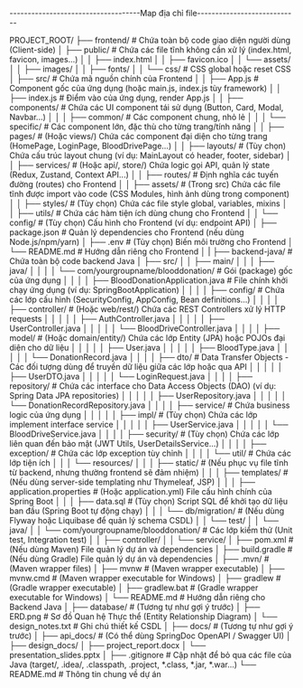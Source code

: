 ------------------------------------Map địa chỉ file----------------------------

PROJECT_ROOT/
├── frontend/                     # Chứa toàn bộ code giao diện người dùng (Client-side)
│   ├── public/                   # Chứa các file tĩnh không cần xử lý (index.html, favicon, images...)
│   │   ├── index.html
│   │   ├── favicon.ico
│   │   └── assets/
│   │       ├── images/
│   │       ├── fonts/
│   │       └── css/              # CSS global hoặc reset CSS
│   ├── src/                      # Chứa mã nguồn chính của Frontend
│   │   ├── App.js                # Component gốc của ứng dụng (hoặc main.js, index.js tùy framework)
│   │   ├── index.js              # Điểm vào của ứng dụng, render App.js
│   │   ├── components/           # Chứa các UI component tái sử dụng (Button, Card, Modal, Navbar...)
│   │   │   ├── common/           # Các component chung, nhỏ lẻ
│   │   │   └── specific/         # Các component lớn, đặc thù cho từng trang/tính năng
│   │   ├── pages/                # (Hoặc views/) Chứa các component đại diện cho từng trang (HomePage, LoginPage, BloodDrivePage...)
│   │   ├── layouts/              # (Tùy chọn) Chứa cấu trúc layout chung (ví dụ: MainLayout có header, footer, sidebar)
│   │   ├── services/             # (Hoặc api/, store/) Chứa logic gọi API, quản lý state (Redux, Zustand, Context API...)
│   │   ├── routes/               # Định nghĩa các tuyến đường (routes) cho Frontend
│   │   ├── assets/               # (Trong src) Chứa các file tĩnh được import vào code (CSS Modules, hình ảnh dùng trong component)
│   │   ├── styles/               # (Tùy chọn) Chứa các file style global, variables, mixins
│   │   ├── utils/                # Chứa các hàm tiện ích dùng chung cho Frontend
│   │   └── config/               # (Tùy chọn) Cấu hình cho Frontend (ví dụ: endpoint API)
│   ├── package.json              # Quản lý dependencies cho Frontend (nếu dùng Node.js/npm/yarn)
│   ├── .env                      # (Tùy chọn) Biến môi trường cho Frontend
│   └── README.md                 # Hướng dẫn riêng cho Frontend
│
|
├── backend-java/                 # Chứa toàn bộ code backend Java
│   ├── src/
│   │   ├── main/
│   │   │   ├── java/
│   │   │   │   └── com/yourgroupname/blooddonation/  # Gói (package) gốc của ứng dụng
│   │   │   │       ├── BloodDonationApplication.java # File chính khởi chạy ứng dụng (ví dụ: SpringBootApplication)
│   │   │   │       ├── config/                     # Chứa các lớp cấu hình (SecurityConfig, AppConfig, Bean definitions...)
│   │   │   │       ├── controller/                 # (Hoặc web/rest/) Chứa các REST Controllers xử lý HTTP requests
│   │   │   │       │   ├── AuthController.java
│   │   │   │       │   ├── UserController.java
│   │   │   │       │   └── BloodDriveController.java
│   │   │   │       ├── model/                      # (Hoặc domain/entity/) Chứa các lớp Entity (JPA) hoặc POJOs đại diện cho dữ liệu
│   │   │   │       │   ├── User.java
│   │   │   │       │   ├── BloodType.java
│   │   │   │       │   └── DonationRecord.java
│   │   │   │       ├── dto/                        # Data Transfer Objects - Các đối tượng dùng để truyền dữ liệu giữa các lớp hoặc qua API
│   │   │   │       │   ├── UserDTO.java
│   │   │   │       │   └── LoginRequest.java
│   │   │   │       ├── repository/                 # Chứa các interface cho Data Access Objects (DAO) (ví dụ: Spring Data JPA repositories)
│   │   │   │       │   ├── UserRepository.java
│   │   │   │       │   └── DonationRecordRepository.java
│   │   │   │       ├── service/                    # Chứa business logic của ứng dụng
│   │   │   │       │   ├── impl/                   # (Tùy chọn) Chứa các lớp implement interface service
│   │   │   │       │   ├── UserService.java
│   │   │   │       │   └── BloodDriveService.java
│   │   │   │       ├── security/                   # (Tùy chọn) Chứa các lớp liên quan đến bảo mật (JWT Utils, UserDetailsService...)
│   │   │   │       ├── exception/                  # Chứa các lớp exception tùy chỉnh
│   │   │   │       └── util/                       # Chứa các lớp tiện ích
│   │   │   └── resources/
│   │   │       ├── static/                     # (Nếu phục vụ file tĩnh từ backend, nhưng thường frontend sẽ đảm nhiệm)
│   │   │       ├── templates/                  # (Nếu dùng server-side templating như Thymeleaf, JSP)
│   │   │       ├── application.properties      # (Hoặc application.yml) File cấu hình chính của Spring Boot
│   │   │       ├── data.sql                    # (Tùy chọn) Script SQL để khởi tạo dữ liệu ban đầu (Spring Boot tự động chạy)
│   │   │       └── db/migration/               # (Nếu dùng Flyway hoặc Liquibase để quản lý schema CSDL)
│   │   └── test/
│   │       └── java/
│   │           └── com/yourgroupname/blooddonation/ # Các lớp kiểm thử (Unit test, Integration test)
│   │               ├── controller/
│   │               └── service/
│   ├── pom.xml                     # (Nếu dùng Maven) File quản lý dự án và dependencies
│   ├── build.gradle                # (Nếu dùng Gradle) File quản lý dự án và dependencies
│   ├── .mvn/                       # (Maven wrapper files)
│   ├── mvnw                        # (Maven wrapper executable)
│   ├── mvnw.cmd                    # (Maven wrapper executable for Windows)
│   ├── gradlew                     # (Gradle wrapper executable)
│   ├── gradlew.bat                 # (Gradle wrapper executable for Windows)
│   └── README.md                   # Hướng dẫn riêng cho Backend Java
│
├── database/                     # (Tương tự như gợi ý trước)
│   ├── ERD.png                   # Sơ đồ Quan hệ Thực thể (Entity Relationship Diagram)
│   └── design_notes.txt          # Ghi chú thiết kế CSDL
│
├── docs/                         # (Tương tự như gợi ý trước)
│   ├── api_docs/                 # (Có thể dùng SpringDoc OpenAPI / Swagger UI)
│   ├── design_docs/
│   ├── project_report.docx
│   └── presentation_slides.pptx
│
├── .gitignore                    # Cập nhật để bỏ qua các file của Java (target/, .idea/, .classpath, .project, *.class, *.jar, *.war...)
└── README.md                     # Thông tin chung về dự án
